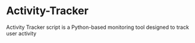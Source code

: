 # Activity-Tracker
Activity Tracker script is a Python-based monitoring tool designed to track user activity
